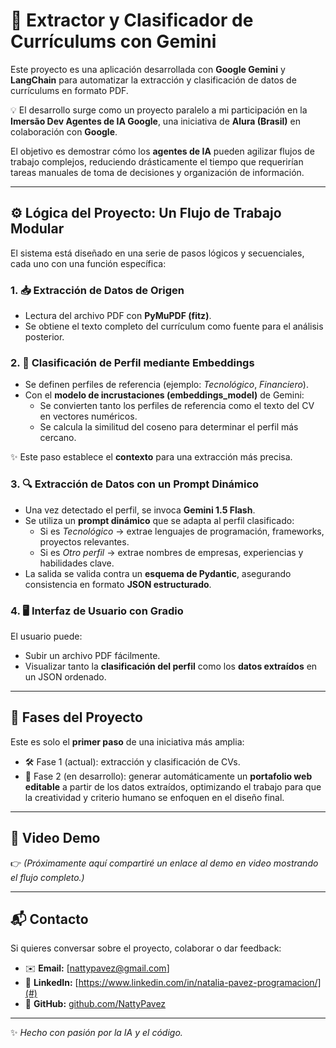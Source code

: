 # 📄 Extractor y Clasificador de Currículums con Gemini

Este proyecto es una aplicación desarrollada con **Google Gemini** y **LangChain** para automatizar la extracción y clasificación de datos de currículums en formato PDF.  

💡 El desarrollo surge como un proyecto paralelo a mi participación en la **Imersão Dev Agentes de IA Google**, una iniciativa de **Alura (Brasil)** en colaboración con **Google**.  

El objetivo es demostrar cómo los **agentes de IA** pueden agilizar flujos de trabajo complejos, reduciendo drásticamente el tiempo que requerirían tareas manuales de toma de decisiones y organización de información.

---

## ⚙️ Lógica del Proyecto: Un Flujo de Trabajo Modular

El sistema está diseñado en una serie de pasos lógicos y secuenciales, cada uno con una función específica:

### 1. 📥 Extracción de Datos de Origen
- Lectura del archivo PDF con **PyMuPDF (fitz)**.  
- Se obtiene el texto completo del currículum como fuente para el análisis posterior.  

### 2. 🧩 Clasificación de Perfil mediante Embeddings
- Se definen perfiles de referencia (ejemplo: *Tecnológico*, *Financiero*).  
- Con el **modelo de incrustaciones (embeddings_model)** de Gemini:  
  - Se convierten tanto los perfiles de referencia como el texto del CV en vectores numéricos.  
  - Se calcula la similitud del coseno para determinar el perfil más cercano.  

✨ Este paso establece el **contexto** para una extracción más precisa.

### 3. 🔍 Extracción de Datos con un Prompt Dinámico
- Una vez detectado el perfil, se invoca **Gemini 1.5 Flash**.  
- Se utiliza un **prompt dinámico** que se adapta al perfil clasificado:  
  - Si es *Tecnológico* → extrae lenguajes de programación, frameworks, proyectos relevantes.  
  - Si es *Otro perfil* → extrae nombres de empresas, experiencias y habilidades clave.  
- La salida se valida contra un **esquema de Pydantic**, asegurando consistencia en formato **JSON estructurado**.  

### 4. 🖥️ Interfaz de Usuario con Gradio
El usuario puede:  
- Subir un archivo PDF fácilmente.  
- Visualizar tanto la **clasificación del perfil** como los **datos extraídos** en un JSON ordenado.  

---

## 🚀 Fases del Proyecto
Este es solo el **primer paso** de una iniciativa más amplia:  
- 🛠️ Fase 1 (actual): extracción y clasificación de CVs.  
- 🎨 Fase 2 (en desarrollo): generar automáticamente un **portafolio web editable** a partir de los datos extraídos, optimizando el trabajo para que la creatividad y criterio humano se enfoquen en el diseño final.  

---

## 🎥 Video Demo
👉 *(Próximamente aquí compartiré un enlace al demo en video mostrando el flujo completo.)*  

---

## 📬 Contacto
Si quieres conversar sobre el proyecto, colaborar o dar feedback:  

- ✉️ **Email:** [nattypavez@gmail.com]  
- 💼 **LinkedIn:** [https://www.linkedin.com/in/natalia-pavez-programacion/](#)  
- 🐙 **GitHub:** [github.com/NattyPavez](https://github.com/NattyPavez)  

---
✨ *Hecho con pasión por la IA y el código.*
